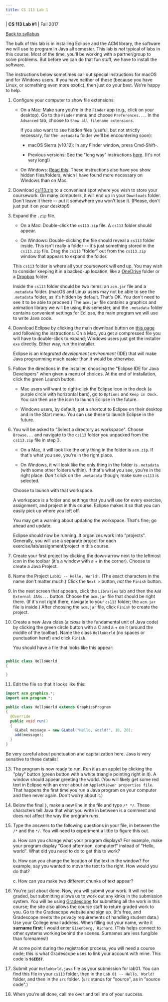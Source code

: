 ```yaml
---
title: CS 113 Lab 1
---
```


<div id="header">

| **CS 113 Lab #1**
| Fall 2017

</div>

<div id="linkback">

[Back to syllabus](../syllabus.html)

</div>

The bulk of this lab is in installing Eclipse and the ACM library, the
software we will use to program in Java all semester. This lab is *not*
typical of labs in this course. Most of the time, you'll be working with
a partner/group to solve problems. But before we can do that fun stuff,
we have to install the software.

The instructions below sometimes call out special instructions for macOS and
for Windows users. If you have neither of these (because you have Linux, or
something even more exotic), then just do your best. We're happy to help.

1. Configure your computer to show file extensions:

   *  On a Mac: Make sure you're in the `Finder` app (e.g., click on your desktop).
      Go to the `Finder` menu and choose `Preferences...`. In the `Advanced` tab,
      choose to `Show all filename extensions`.

      If you also want to see hidden files (useful, but not strictly necessary,
      for the `.metadata` folder we'll be encountering soon):

      - macOS Sierra (v10.12): In any Finder window, press Cmd-Shift-.

      - Previous versions: See the "long way" instructions [here](https://ianlunn.co.uk/articles/quickly-showhide-hidden-files-mac-os-x-mavericks/). (It's not very long!)

   *  On Windows: [Read this](https://www.howtohaven.com/system/show-file-extensions-in-windows-explorer.shtml). These instructions also have you show hidden files/folders,
      which I have found more necessary on Windows than on Mac.

2. Download [cs113.zip](cs113.zip) to a convenient spot where you wish to store your
   coursework. On many computers, it will end up in your `Downloads` folder. Don't leave it
   there -- put it somewhere you won't lose it. (Please, don't just put it on your desktop!)

3. Expand the `.zip` file.

   *  On a Mac: Double-click the `cs113.zip` file. A `cs113` folder should appear.

   *  On Windows: Double-clicking the file should reveal a `cs113` folder inside. This
      isn't really a folder -- it's just something stored in the `cs113.zip` file. Drag
      the `cs113` "folder" out from the `cs113.zip` window that appears to expand the
      folder.

    This `cs113` folder is where all your coursework will end up. You may wish to
   consider keeping it in a backed-up location, like a [OneDrive](http://techdocs.blogs.brynmawr.edu/5821) folder or a [Dropbox](http://www.dropbox.com) folder.

    Inside the `cs113` folder should be two items: an `acm.jar` file and a `.metadata` folder.
   (macOS and Linux users may not be able to see the `.metadata` folder, as it's hidden
   by default. That's OK. You don't need to see it to be able to proceed.) The `acm.jar`
   file contains a graphics and animation library we will be using this semester, and the
   `.metadata` folder contains convenient settings for Eclipse, the main program we will
   use to write Java code.

4. Download Eclipse by clicking the main download button on [this page](https://www.eclipse.org/downloads/) and following the instructions. On a Mac, you get a compressed file you will have to
double-click to expand; Windows users just get the installer `exe` directly. Either way, run
the installer.

    Eclipse is an *integrated development environment* (IDE) that will make Java programming
   much easier than it would be otherwise.

5. Follow the directions in the installer, choosing the "Eclipse IDE for Java Developers" when
   given a menu of choices. At the end of installation, click the green Launch button.

   *  Mac users will want to right-click the Eclipse icon in the dock (a purple circle with
   horizontal bars), go to `Options` and `Keep in Dock`. You can then use the icon to launch
   Eclipse in the future.

   *  Windows users, by default, get a shortcut to Eclipse on their desktop and in the Start menu.
   You can use these to launch Eclipse in the future.

6. You will be asked to "Select a directory as workspace". Choose `Browse...` and navigate
to the `cs113` folder you unpacked from the `cs113.zip` file in step 3.

   *  On a Mac, it will look like the only thing in the folder is `acm.zip`. If that's what
      you see, you're in the right place.

   *  On Windows, it will look like the only thing in the folder is `.metadata` (with some
      other folders within). If that's what you see, you're in the right place.
      *Don't* click on the `.metadata` though; make sure `cs113` is selected.

    Choose to launch with that workspace.

    A workspace is a folder and settings that you will use for every exercise, assignment,
   and project in this course. Eclipse makes it so that you can easily pick up where you
   left off.

    You may get a warning about updating the workspace. That's fine; go ahead and update.

    Eclipse should now be running. It organizes work into "projects". Generally, you will
   use a separate project for each exercise/lab/assignment/project in this course.

7. Create your first project by clicking the down-arrow next to the
   leftmost icon in the toolbar (it's a window
   with a + in the corner). Choose to create a Java Project.

8. Name the Project `Lab01 -- Hello, World!`. (The exact characters in the
   name don't matter much.) Click the `Next >` button, *not* the `Finish` button.

9. In the next screen that appears, click the `Libraries` tab and then the
   `Add External JARs...` button. Choose the `acm.jar` file that should be right
   there. (If it's not right there, navigate to your `cs113` folder; the `acm.jar`
   file is inside.) After choosing the `acm.jar` file, click `Finish` to create
   the project.

10. Create a new Java class (a *class* is the fundamental unit of Java code) by
    clicking the green circle button with a C and a + on it (around the middle of
    the toolbar). Name the class `HelloWorld` (no spaces or punctuation here!) and
    click `Finish`.

    You should have a file that looks like this appear:

```java

public class HelloWorld
{

}

```

11. Edit the file so that it looks like this:

```java
import acm.graphics.*;
import acm.program.*;

public class HelloWorld extends GraphicsProgram
{
  @Override
  public void run()
  {
    GLabel message = new GLabel("Hello, world!", 10, 20);
    add(message);
  }
}
```
    
   Be very careful about punctuation and capitalization here. Java is very sensitive
   to these details!

13. The program is now ready to run. Run it as an applet by clicking the "play" button
    (green button with a white triangle pointing right in it). A window should appear
    greeting the world. (You will likely get some red text in Eclipse with an error about
    an `AppletViewer properties file`. That happens the first time you run a Java program
    on your computer and then never again. Don't worry about it.)

14. Below the final `}`, make a new line in the file and type `/* */`. These
characters tell Java that what you write in between is a comment and does not
affect the way the program runs.

15. Type the answers to the following questions in your file, in between the
`/*` and the `*/`. You will need to experiment a little to figure this out.

    a. How can you change what your program displays? For example, make your
    program display "Good afternoon, computer!" instead of "Hello, world". What
    did you need to do to get this to work?

    b. How can you change the location of the text in the window? For example,
    say you wanted to move the text to the right. How would you do that?

    c. How can you make two different chunks of text appear?

16. You're just about done. Now, you will submit your work. It will not be graded,
but submitting allows us to work out any kinks in the submission system. You will
be using [Gradescope](https://gradescope.com/) for submitting all the work in this
course; the site also allows the course staff to return graded work to you. Go to
the Gradescope website and sign up. (It's free, and Gradescope meets the privacy
requirements of handling student data.) Use your College email address. When
filling out your name, write it **surname first**; I would enter `Eisenberg, Richard`.
(This helps connect to other systems working behind the scenes. Surnames are less
fungible than forenames!)

    At some point during the registration process, you will need a course code; this
    is what Gradescope uses to link your account with mine. This code is **`9GEE87`**.

17. Submit your `HelloWorld.java` file as your submission for lab01. You can find this
file in your `cs113` folder, then in the `Lab 01 -- Hello, World!` folder, and then
in the `src` folder. (`src` stands for "source", as in "source code".)

18. When you're all done, call me over and tell me of your success.
